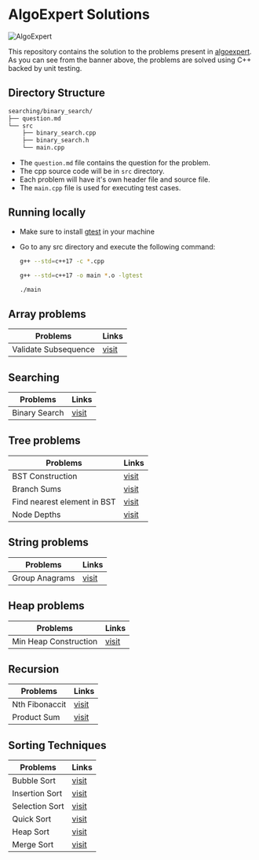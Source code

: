 # AlgoExpert Solutions

![AlgoExpert](https://res.cloudinary.com/tylerdurden/image/upload/v1608262817/random/banner_kkv617.png)

This repository contains the solution to the problems present in [algoexpert](http://algoexpert.com). As you can see from the banner above, the problems are solved using C++ backed by unit testing.

## Directory Structure

```bash
searching/binary_search/
├── question.md
└── src
    ├── binary_search.cpp
    ├── binary_search.h
    └── main.cpp
```

- The <code>question.md</code> file contains the question for the problem.
- The cpp source code will be in <code>src</code> directory.
- Each problem will have it's own header file and source file.
- The <code>main.cpp</code> file is used for executing test cases.

## Running locally

- Make sure to install [gtest](https://github.com/google/googletest) in your machine
- Go to any src directory and execute the following command:

  ```bash
  g++ --std=c++17 -c *.cpp

  g++ --std=c++17 -o main *.o -lgtest

  ./main
  ```

## Array problems

| Problems             | Links                                                             |
| -------------------- | ----------------------------------------------------------------- |
| Validate Subsequence | [visit](arrays/validate_subsequence/src/validate_subsequence.cpp) |

## Searching

| Problems      | Links                                                  |
| ------------- | ------------------------------------------------------ |
| Binary Search | [visit](searching/binary_search/src/binary_search.cpp) |

## Tree problems

| Problems                    | Links                                                                |
| --------------------------- | -------------------------------------------------------------------- |
| BST Construction            | [visit](trees/bst_construction/src/bst.cpp)                          |
| Branch Sums                 | [visit](trees/branchsums/branchsums.cpp)                             |
| Find nearest element in BST | [visit](trees/nearest_element_in_bst/src/nearest_element_in_bst.cpp) |
| Node Depths                 | [visit](trees/node_depths/src/node_depths.cpp)                       |

## String problems

| Problems       | Links                                                  |
| -------------- | ------------------------------------------------------ |
| Group Anagrams | [visit](strings/group_anagrams/src/group_anagrams.cpp) |

## Heap problems

| Problems              | Links                                                 |
| --------------------- | ----------------------------------------------------- |
| Min Heap Construction | [visit](heaps/min_heap_construction/src/min_heap.cpp) |

## Recursion

| Problems       | Links                                              |
| -------------- | -------------------------------------------------- |
| Nth Fibonaccit | [visit](recursion/nth_fib/src/nth_fib.cpp)         |
| Product Sum    | [visit](recursion/product_sum/src/product_sum.cpp) |

## Sorting Techniques

| Problems       | Links                                   |
| -------------- | --------------------------------------- |
| Bubble Sort    | [visit](sorting/src/bubble_sort.cpp)    |
| Insertion Sort | [visit](sorting/src/insertion_sort.cpp) |
| Selection Sort | [visit](sorting/src/selection_sort.cpp) |
| Quick Sort     | [visit](sorting/src/quick_sort.cpp)     |
| Heap Sort      | [visit](sorting/src/heap_sort.cpp)      |
| Merge Sort     | [visit](sorting/src/merge_sort.cpp)     |

